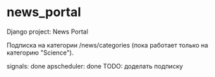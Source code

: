 # news_portal
Django project: News Portal

Подписка на категории /news/categories (пока работает только 
на категорию "Science").

signals: done
apscheduler: done
TODO: доделать подписку

